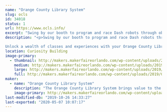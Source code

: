 ```yaml
---
name: "Orange County Library System"
slug: ocls
id: 34018
status: 1
url: https://www.ocls.info/
excerpt: "Swing by our booth to program and race Dash robots through obstacle courses and mazes. See if you can beat the clock and race to the top of the leader board! "
description: "<p>Swing by our booth to program and race Dash robots through obstacle courses and mazes. See if you can beat the clock and race to the top of the leader board! 

Unlock a wealth of classes and experiences with your Orange County Library card.Learn about our technology and fiber arts programs, including digital media and web design, coding and robotics, as well as sewing, knitting and crochet."
location: Curiosity Building
image-primary:
  - thumbnail: http://makers.makerfaireorlando.com/wp-content/uploads/2019/07/Dash-Robots-150x150.jpg
    medium: http://makers.makerfaireorlando.com/wp-content/uploads/2019/07/Dash-Robots-300x200.jpg
    large: http://makers.makerfaireorlando.com/wp-content/uploads/2019/07/Dash-Robots-1024x683.jpg
    full: http://makers.makerfaireorlando.com/wp-content/uploads/2019/07/Dash-Robots.jpg
maker:
  - name: "Orange County Library System"
    description: "The Orange County Library System brings value to the residents of the district through collections, staff, services and facilities. The Library connects our changing community to the evolving world of ideas, information and technology. Through continuous innovation, the Orange County Library System will create a well informed, well connected community, making Orange County a great place to live, learn, work, and play."
    image-primary: http://makers.makerfaireorlando.com/wp-content/uploads/2017/07/Square_Logo.gif
last-modified-db: "2019-10-26 14:33:27"
last-exported: "2020-05-07 10:07:17"
---
```

